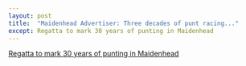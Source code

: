 ```yaml
---
layout: post
title:  "Maidenhead Advertiser: Three decades of punt racing..."
except: Regatta to mark 30 years of punting in Maidenhead
---
```

[Regatta to mark 30 years of punting in Maidenhead](http://www.maidenhead-advertiser.co.uk/gallery/more-sport/101658/regatta-to-mark-30-years-of-punting-in-maidenhead-.html)

